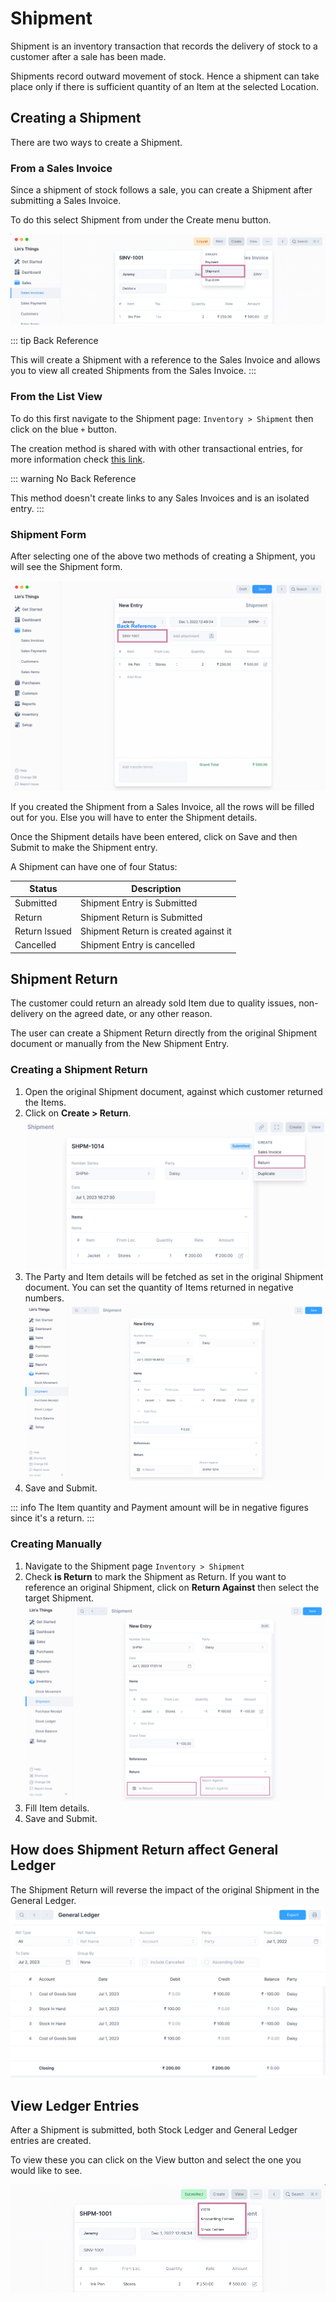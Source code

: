 # Shipment

Shipment is an inventory transaction that records the delivery of stock to a
customer after a sale has been made.

Shipments record outward movement of stock. Hence a shipment can take place only
if there is sufficient quantity of an Item at the selected Location.

## Creating a Shipment

There are two ways to create a Shipment.

### From a Sales Invoice

Since a shipment of stock follows a sale, you can create a Shipment after
submitting a Sales Invoice.

To do this select Shipment from under the Create menu button.

![Create Shipment From a Sales Invoice](./images/from-sales-invoice.png)

::: tip Back Reference

This will create a Shipment with a reference to the Sales Invoice and allows you
to view all created Shipments from the Sales Invoice.
:::

### From the List View

To do this first navigate to the Shipment page: `Inventory > Shipment` then
click on the blue `+` button.

The creation method is shared with with other transactional entries, for more
information check [this link](/transactions/transactional-entries.html#creating-an-entry).

::: warning No Back Reference

This method doesn't create links to any Sales Invoices and is an isolated entry.
:::

### Shipment Form

After selecting one of the above two methods of creating a Shipment, you will
see the Shipment form.

![Shipment Form](./images/shipment-form.png)

If you created the Shipment from a Sales Invoice, all the rows will be filled
out for you. Else you will have to enter the Shipment details.

Once the Shipment details have been entered, click on Save and then Submit to
make the Shipment entry.

A Shipment can have one of four Status:

| Status        | Description                           |
|---------------|---------------------------------------|
| Submitted     | Shipment Entry is Submitted           |
| Return        | Shipment Return is Submitted          |
| Return Issued | Shipment Return is created against it |
| Cancelled     | Shipment Entry is cancelled           |

## Shipment Return

The customer could return an already sold Item due to quality issues, non-delivery
on the agreed date, or any other reason. 

The user can create a Shipment Return directly from the original Shipment document
or manually from the New Shipment Entry.

### Creating a Shipment Return

1. Open the original Shipment document, against which customer returned the Items.
2. Click on **Create > Return**.
   ![Create Shipment Return](./images/create-shipment-return.png)
3. The Party and Item details will be fetched as set in the original Shipment document.
   You can set the quantity of Items returned in negative numbers.
   ![Shipment Return Form](./images/shipment-return-form.png)
4. Save and Submit.

::: info
The Item quantity and Payment amount will be in negative figures since it's a return.
:::

### Creating Manually

1. Navigate to the Shipment page `Inventory > Shipment`
2. Check **is Return** to mark the Shipment as Return. If you want to reference 
   an original Shipment, click on **Return Against** then select the target Shipment.
   ![Check Is Return](./images/shipment-set-is-return.png)
3. Fill Item details.
4. Save and Submit.

## How does Shipment Return affect General Ledger

The Shipment Return will reverse the impact of the original Shipment in the General Ledger.
![Shipment Return in General Ledger](./images/shipment-return-in-general-ledger.png)

## View Ledger Entries

After a Shipment is submitted, both Stock Ledger and General Ledger entries are
created.

To view these you can click on the View button and select the one you would like
to see.

![View Ledger Entries](./images/view-shipment-ledger-entries.png)